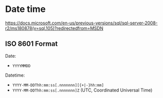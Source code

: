 # Date time

https://docs.microsoft.com/en-us/previous-versions/sql/sql-server-2008-r2/ms180878(v=sql.105)?redirectedfrom=MSDN

## ISO 8601 Format
Date:
- `YYYYMMDD`

Datetime:
- `YYYY-MM-DDThh:mm:ss[.nnnnnnn][{+|-}hh:mm]`
- `YYYY-MM-DDThh:mm:ss[.nnnnnnn]Z` (UTC, Coordinated Universal Time)
